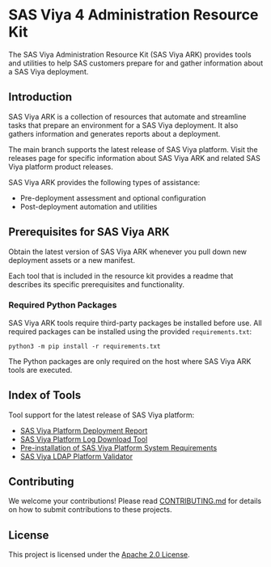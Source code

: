 # SAS Viya 4 Administration Resource Kit

The SAS Viya Administration Resource Kit (SAS Viya ARK) provides tools and utilities to help SAS customers prepare for and gather information about a SAS Viya deployment.

## Introduction
SAS Viya ARK is a collection of resources that automate and streamline tasks that prepare an environment for a SAS Viya deployment. It also gathers information and generates reports about a deployment.

The main branch supports the latest release of SAS Viya platform. 
Visit the releases page for specific information about SAS Viya ARK and related SAS Viya platform product releases.

SAS Viya ARK provides the following types of assistance:

  * Pre-deployment assessment and optional configuration
  * Post-deployment automation and utilities

## Prerequisites for SAS Viya ARK
Obtain the latest version of SAS Viya ARK whenever you pull down new deployment assets or a new manifest.

Each tool that is included in the resource kit provides a readme that describes its specific prerequisites and functionality.

### Required Python Packages
SAS Viya ARK tools require third-party packages be installed before use. All required packages can be installed using the provided `requirements.txt`:

```commandline
python3 -m pip install -r requirements.txt
```
The Python packages are only required on the host where SAS Viya ARK tools are executed.   

## Index of Tools
Tool support for the latest release of SAS Viya platform:

* [SAS Viya Platform Deployment Report](deployment_report)
* [SAS Viya Platform Log Download Tool](download_pod_logs)
* [Pre-installation of SAS Viya Platform System Requirements](pre_install_report)
* [SAS Viya LDAP Platform Validator](ldap_validator)

## Contributing

We welcome your contributions! Please read [CONTRIBUTING.md](CONTRIBUTING.md) for details on how to submit contributions to these projects.

## License

This project is licensed under the [Apache 2.0 License](LICENSE).
